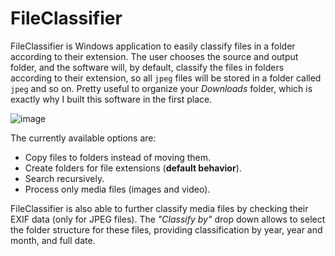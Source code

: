 # FileClassifier

FileClassifier is Windows application to easily classify files in a folder according to their extension. The user chooses the source and output folder, and the software will, by default, classify the files in folders according to their extension, so all `jpeg` files will be stored in a folder called `jpeg` and so on. Pretty useful to organize your _Downloads_ folder, which is exactly why I built this software in the first place.

![image](https://github.com/JoseTomasTocino/FileClassifier/assets/648833/53571ec4-1364-4513-96ec-61d2c3ac7804)

The currently available options are:
* Copy files to folders instead of moving them.
* Create folders for file extensions (**default behavior**).
* Search recursively.
* Process only media files (images and video).

FileClassifier is also able to further classify media files by checking their EXIF data (only for JPEG files). The _"Classify by"_ drop down allows to select the folder structure for these files, providing classification by year, year and month, and full date.
